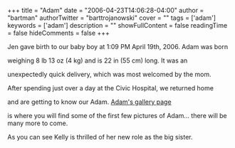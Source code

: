 +++
title = "Adam"
date = "2006-04-23T14:06:28-04:00"
author = "bartman"
authorTwitter = "barttrojanowski"
cover = ""
tags = ['adam']
keywords = ['adam']
description = ""
showFullContent = false
readingTime = false
hideComments = false
+++

Jen gave birth to our baby boy at 1:09 PM April 19th, 2006.  Adam was born

weighing 8 lb 13 oz (4 kg) and is 22 in (55 cm) long.  It was an

unexpectedly quick delivery, which was most welcomed by the mom.



After spending just over a day at the Civic Hospital, we returned home

and are getting to know our Adam.  [Adam's gallery page](http://gallery.jukie.net/adam)

is where you will find some of the first few pictures of Adam... there will be many more to come.

As you can see Kelly is thrilled of her new role as the big sister.
